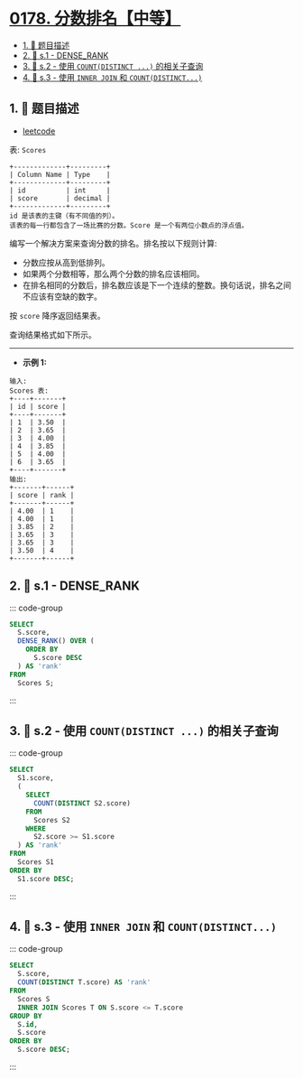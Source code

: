 # [0178. 分数排名【中等】](https://github.com/tnotesjs/TNotes.leetcode/tree/main/notes/0178.%20%E5%88%86%E6%95%B0%E6%8E%92%E5%90%8D%E3%80%90%E4%B8%AD%E7%AD%89%E3%80%91)

<!-- region:toc -->

- [1. 📝 题目描述](#1--题目描述)
- [2. 🎯 s.1 - DENSE_RANK](#2--s1---dense_rank)
- [3. 🎯 s.2 - 使用 `COUNT(DISTINCT ...)` 的相关子查询](#3--s2---使用-countdistinct--的相关子查询)
- [4. 🎯 s.3 - 使用 `INNER JOIN` 和 `COUNT(DISTINCT...)`](#4--s3---使用-inner-join-和-countdistinct)

<!-- endregion:toc -->

## 1. 📝 题目描述

- [leetcode](https://leetcode.cn/problems/rank-scores)

表: `Scores`

```
+-------------+---------+
| Column Name | Type    |
+-------------+---------+
| id          | int     |
| score       | decimal |
+-------------+---------+
id 是该表的主键（有不同值的列）。
该表的每一行都包含了一场比赛的分数。Score 是一个有两位小数点的浮点值。
```

编写一个解决方案来查询分数的排名。排名按以下规则计算:

- 分数应按从高到低排列。
- 如果两个分数相等，那么两个分数的排名应该相同。
- 在排名相同的分数后，排名数应该是下一个连续的整数。换句话说，排名之间不应该有空缺的数字。

按 `score` 降序返回结果表。

查询结果格式如下所示。

---

- **示例 1:**

```
输入:
Scores 表:
+----+-------+
| id | score |
+----+-------+
| 1  | 3.50  |
| 2  | 3.65  |
| 3  | 4.00  |
| 4  | 3.85  |
| 5  | 4.00  |
| 6  | 3.65  |
+----+-------+
输出:
+-------+------+
| score | rank |
+-------+------+
| 4.00  | 1    |
| 4.00  | 1    |
| 3.85  | 2    |
| 3.65  | 3    |
| 3.65  | 3    |
| 3.50  | 4    |
+-------+------+
```

## 2. 🎯 s.1 - DENSE_RANK

::: code-group

```sql [mysql]
SELECT
  S.score,
  DENSE_RANK() OVER (
    ORDER BY
      S.score DESC
  ) AS 'rank'
FROM
  Scores S;
```

:::

## 3. 🎯 s.2 - 使用 `COUNT(DISTINCT ...)` 的相关子查询

::: code-group

```sql [mysql]
SELECT
  S1.score,
  (
    SELECT
      COUNT(DISTINCT S2.score)
    FROM
      Scores S2
    WHERE
      S2.score >= S1.score
  ) AS 'rank'
FROM
  Scores S1
ORDER BY
  S1.score DESC;
```

:::

## 4. 🎯 s.3 - 使用 `INNER JOIN` 和 `COUNT(DISTINCT...)`

::: code-group

```sql [mysql]
SELECT
  S.score,
  COUNT(DISTINCT T.score) AS 'rank'
FROM
  Scores S
  INNER JOIN Scores T ON S.score <= T.score
GROUP BY
  S.id,
  S.score
ORDER BY
  S.score DESC;
```

:::

